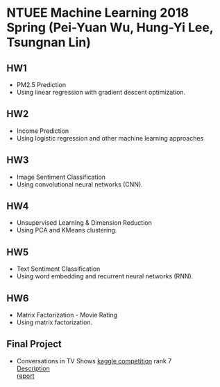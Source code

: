# NTUEE Machine Learning 2018 Spring (Pei-Yuan Wu, Hung-Yi Lee, Tsungnan Lin)

## HW1 
- PM2.5 Prediction
- Using linear regression with gradient descent optimization.
## HW2 
- Income Prediction
- Using logistic regression and other machine learning approaches
## HW3
- Image Sentiment Classification
- Using convolutional neural networks (CNN).
## HW4
- Unsupervised Learning & Dimension Reduction
- Using PCA and KMeans clustering.
## HW5
- Text Sentiment Classification
- Using word embedding and recurrent neural networks (RNN).
## HW6 
- Matrix Factorization - Movie Rating
- Using matrix factorization.
## Final Project 
- Conversations in TV Shows
[kaggle competition](https://www.kaggle.com/c/ml-2018spring-final-tv-conversation) rank 7  
[Description](https://docs.google.com/presentation/d/1gNaJQ7VMk4AOYDuTmVyqDpF92eUYEHrFDdnznjp75uE/edit#slide=id.p28)  
[report](https://github.com/voidism/ML2018SPRING/blob/master/final/Machine%20Learning%20Final%20Project%20-%20conversations%20in%20TV%20shows.pdf)  
